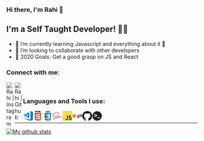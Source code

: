 ### Hi there, I'm Rahi 👋

## I'm a Self Taught Developer! 👨‍💻

-   🌱 I’m currently learning Javascript and everything about it 🤣
-   👯 I’m looking to collaborate with other developers
-   🥅 2020 Goals: Get a good grasp on JS and React

### Connect with me:

[<img align="left" alt="Rahi | Instagram" width="22px" src="https://cdn.jsdelivr.net/npm/simple-icons@3.7.0/icons/instagram.svg" />][instagram]
[<img align="left" alt="Rahi | Github" width="22px" src="https://cdn.jsdelivr.net/npm/simple-icons@3.7.0/icons/github.svg" />][github]

<br />

### Languages and Tools I use:

<img align="left" alt="Visual Studio Code" width="26px" src="https://raw.githubusercontent.com/github/explore/80688e429a7d4ef2fca1e82350fe8e3517d3494d/topics/visual-studio-code/visual-studio-code.png" />
<img align="left" alt="HTML5" width="26px" src="https://raw.githubusercontent.com/github/explore/80688e429a7d4ef2fca1e82350fe8e3517d3494d/topics/html/html.png" />
<img align="left" alt="CSS3" width="26px" src="https://raw.githubusercontent.com/github/explore/80688e429a7d4ef2fca1e82350fe8e3517d3494d/topics/css/css.png" />
<img align="left" alt="Sass" width="26px" src="https://raw.githubusercontent.com/github/explore/80688e429a7d4ef2fca1e82350fe8e3517d3494d/topics/sass/sass.png" />
<img align="left" alt="JavaScript" width="26px" src="https://raw.githubusercontent.com/github/explore/80688e429a7d4ef2fca1e82350fe8e3517d3494d/topics/javascript/javascript.png" />
<img align="left" alt="Git" width="26px" src="https://raw.githubusercontent.com/github/explore/80688e429a7d4ef2fca1e82350fe8e3517d3494d/topics/git/git.png" />
<img align="left" alt="GitHub" width="26px" src="https://raw.githubusercontent.com/github/explore/78df643247d429f6cc873026c0622819ad797942/topics/github/github.png" />
<img align="left" alt="Terminal" width="26px" src="https://raw.githubusercontent.com/github/explore/80688e429a7d4ef2fca1e82350fe8e3517d3494d/topics/terminal/terminal.png" />  

<br />

---

[instagram]: https://www.instagram.com/_rahikhan_/
[github]: https://github.com/rahikhan360

[![My github stats](https://github-readme-stats.vercel.app/api?username=rahikhan360&theme=radical)](https://github.com/anuraghazra/github-readme-stats)
